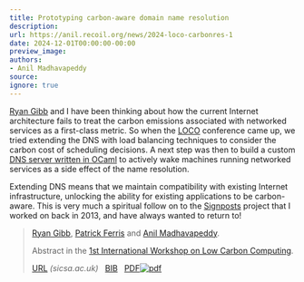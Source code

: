 ```yaml
---
title: Prototyping carbon-aware domain name resolution
description:
url: https://anil.recoil.org/news/2024-loco-carbonres-1
date: 2024-12-01T00:00:00-00:00
preview_image:
authors:
- Anil Madhavapeddy
source:
ignore: true
---
```


<p><a href="https://ryan.freumh.org" class="contact">Ryan Gibb</a> and I have been thinking about how the current Internet architecture fails to treat the carbon emissions
associated with networked services as a first-class metric. So when the <a href="https://locos.codeberg.page/loco2024/">LOCO</a> conference came up, we tried extending the DNS with load balancing techniques to consider the carbon cost of scheduling decisions. A next step was then to build a custom <a href="https://github.com/RyanGibb/eon">DNS server written in OCaml</a> to actively wake machines running networked services as a side effect of the name
resolution.</p>
<p>Extending DNS means that we maintain compatibility with existing Internet
infrastructure, unlocking the ability for existing applications to be
carbon-aware. This is very much a spiritual follow on to the
<a href="https://anil.recoil.org/papers/2013-foci-signposts">Signposts</a> project that I worked on back in 2013, and
have always wanted to return to!</p>

<blockquote class="paper noquote">
  <div class="paper-info">
  
  <p><a href="https://ryan.freumh.org"><span style="text-wrap:nowrap">Ryan Gibb</span></a>, <a href="https://patrick.sirref.org"><span style="text-wrap:nowrap">Patrick Ferris</span></a> and <a href="https://anil.recoil.org"><span style="text-wrap:nowrap">Anil Madhavapeddy</span></a>.</p>
  <p>Abstract in the <a href="https://www.sicsa.ac.uk/wp-content/uploads/2024/11/LOCO2024_paper_28.pdf">1st International Workshop on Low Carbon Computing</a>.</p>
  <p><a href="https://www.sicsa.ac.uk/wp-content/uploads/2024/11/LOCO2024_paper_28.pdf">URL</a> <i style="color: #666666">(sicsa.ac.uk)</i>
 &nbsp; <a href="https://anil.recoil.org/papers/2024-loco-carbonres.bib">BIB</a>
 &nbsp; <a href="https://anil.recoil.org/papers/2024-loco-carbonres.pdf"><span class="nobreak">PDF<img src="https://anil.recoil.org/assets/pdf.svg" alt="pdf" class="inline-icon"></span></a>
</p>
  </div>
</blockquote>




